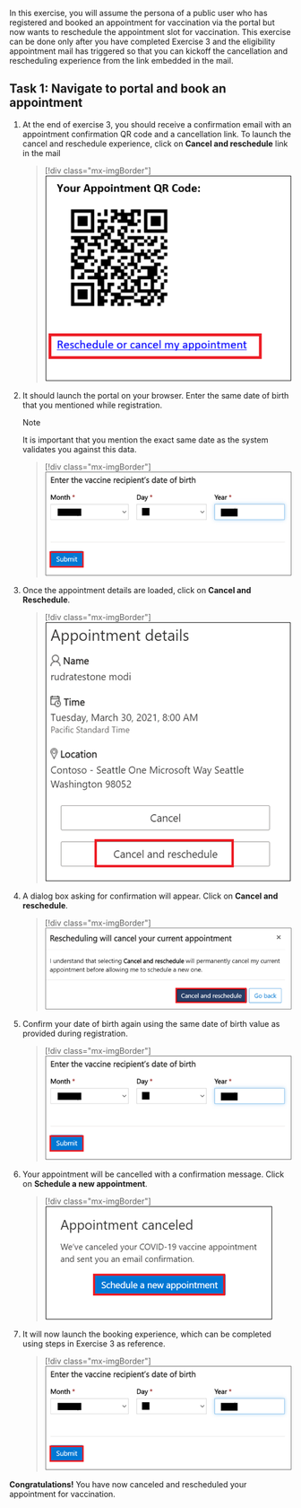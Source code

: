 In this exercise, you will assume the persona of a public user who has registered and booked an appointment for vaccination via the portal but now wants to reschedule the appointment slot for vaccination. This exercise can be done only after you have completed Exercise 3 and the eligibility appointment mail has triggered so that you can kickoff the cancellation and rescheduling experience from the link embedded in the mail.

## Task 1: Navigate to portal and book an appointment

1.  At the end of exercise 3, you should receive a confirmation email with an appointment confirmation QR code and a cancellation link. To launch the cancel and reschedule experience, click on **Cancel and reschedule** link in the mail

	> [!div class="mx-imgBorder"]
	> [![Screenshot of reschedule or cancel my appointment button.](../media/reschedule-cancel.png)](../media/reschedule-cancel.png#lightbox)

1.  It should launch the portal on your browser. Enter the same date of birth that you mentioned while registration.

	> [!NOTE]
	> It is important that you mention the exact same date as the system validates you against this data.

	> [!div class="mx-imgBorder"]
	> [![Screenshot of the birthdate validation window.](../media/enter-birthdate.png)](../media/enter-birthdate.png#lightbox)

1.  Once the appointment details are loaded, click on **Cancel and Reschedule**.

	> [!div class="mx-imgBorder"]
	> [![Screenshot of the cancel or reschedule button.](../media/cancel-reschedule.png)](../media/cancel-reschedule.png#lightbox)

1.  A dialog box asking for confirmation will appear. Click on **Cancel and reschedule**.

	> [!div class="mx-imgBorder"]
	> [![Screenshot of the confirmation window to cancel or reschedule.](../media/confirmation.png)](../media/confirmation.png#lightbox)

1.  Confirm your date of birth again using the same date of birth value as provided during registration.

	> [!div class="mx-imgBorder"]
	> [![Screenshot of the confirmation window for the date of birth.](../media/confirm-birthdate.png)](../media/confirm-birthdate.png#lightbox)

1.  Your appointment will be cancelled with a confirmation message. Click on **Schedule a new appointment**.

	> [!div class="mx-imgBorder"]
	> [![Screenshot of the schedule new appointment button.](../media/schedule-new.png)](../media/schedule-new.png#lightbox)

1.  It will now launch the booking experience, which can be completed using steps in Exercise 3 as reference.

	> [!div class="mx-imgBorder"]
	> [![Screenshot of the enter date of birth window.](../media/birthdate-submit.png)](../media/birthdate-submit.png#lightbox)

**Congratulations!** You have now canceled and rescheduled your appointment for vaccination.

